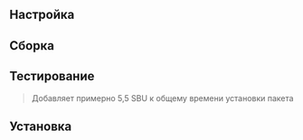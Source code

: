 <pkg :name="'bison'" instsize showsbu2></pkg>

## Настройка
<package-script :package="'bison'" :type="'configure'"></package-script>

## Сборка
<package-script :package="'bison'" :type="'build'"></package-script>

## Тестирование
<package-script :package="'bison'" :type="'build'"></package-script>

> Добавляет примерно 5,5 SBU к общему времени установки пакета

## Установка
<package-script :package="'bison'" :type="'install'"></package-script>

<script>
	new Vue({ el: '#main' })
</script> 

